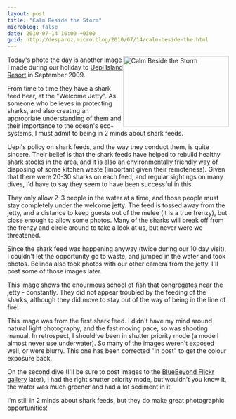 ```yaml
---
layout: post
title: "Calm Beside the Storm"
microblog: false
date: 2010-07-14 16:00 +0300
guid: http://desparoz.micro.blog/2010/07/14/calm-beside-the.html
---
```

<p><a href="http://www.flickr.com/photos/bluebeyond/4794315196/"><img style="float: right;" title="Calm Beside the Storm" src="http://desparoz.me/uploads/2017/76bc400f35.jpg" border="0" alt="Calm Beside the Storm" width="240" height="161" /></a></p>
<p>Today's photo the day is another image I made during our holiday to <a href="http://www.uepi.com">Uepi Island Resort</a> in September 2009.</p>
<p>From time to time they have a shark feed hear, at the "Welcome Jetty". As someone who believes in protecting sharks, and also creating an appropriate understanding of them and their importance to the ocean's eco-systems, I must admit to being in 2 minds about shark feeds.</p>
<p>Uepi's policy on shark feeds, and the way they conduct them, is quite sincere. Their belief is that the shark feeds have helped to rebuild healthy shark stocks in the area, and it is also an environmentally friendly way of disposing of some kitchen waste (important given their remoteness). Given that there were 20-30 sharks on each feed, and regular sightings on many dives, I'd have to say they seem to have been successful in this.</p>
<p>They only allow 2-3 people in the water at a time, and those people must stay completely under the welcome jetty. The feed is tossed away from the jetty, and a distance to keep guests out of the melee (it is a true frenzy), but close enough to allow some photos. Many of the sharks will break off from the frenzy and circle around to take a look at us, but never were we threatened.</p>
<p>Since the shark feed was happening anyway (twice during our 10 day visit), I couldn't let the opportunity go to waste, and jumped in the water and took photos. Belinda also took photos with our other camera from the jetty. I'll post some of those images later.</p>
<p>This image shows the enourmous school of fish that congregates near the jetty - constantly. They did not appear troubled by the feeding of the sharks, although they did move to stay out of the way of being in the line of fire!</p>
<p>This image was from the first shark feed. I didn't have my mind around natural light photography, and the fast moving pace, so was shooting manual. In retrospect, I should've been in shutter priority mode (a mode I almost never use underwater). So many of the images weren't exposed well, or were blurry. This one has been corrected "in post" to get the colour exposure back.</p>
<p>On the second dive (I'll be sure to post images to the <a href="http://www.flickr.com/photos/bluebeyond">BlueBeyond Flickr gallery</a> later), I had the right shutter priority mode, but wouldn't you know it, the water was much greener and had a lot sediment in it.</p>
<p>I'm still in 2 minds about shark feeds, but they do make great photographic opportunities!</p>
